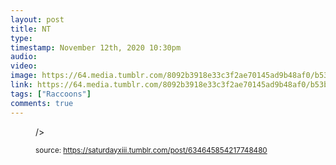 ```yaml
---
layout: post
title: NT
type: 
timestamp: November 12th, 2020 10:30pm
audio: 
video: 
image: https://64.media.tumblr.com/8092b3918e33c3f2ae70145ad9b48af0/b53b83260ad3394c-cb/s640x960/50b3fbe464a228ecaa83754d2288306fd3bfd181.gif
link: https://64.media.tumblr.com/8092b3918e33c3f2ae70145ad9b48af0/b53b83260ad3394c-cb/s640x960/50b3fbe464a228ecaa83754d2288306fd3bfd181.gif
tags: ["Raccoons"]
comments: true
---
```

<figure class="tmblr-full" data-orig-height="465" data-orig-width="613">/>
  
<small>source: https://saturdayxiii.tumblr.com/post/634645854217748480</small>